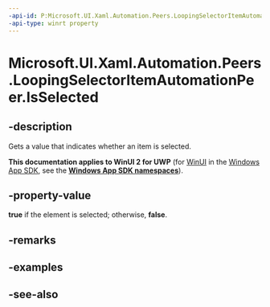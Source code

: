 ```yaml
---
-api-id: P:Microsoft.UI.Xaml.Automation.Peers.LoopingSelectorItemAutomationPeer.IsSelected
-api-type: winrt property
---
```


<!-- Property syntax
public bool IsSelected { get; }
-->

# Microsoft.UI.Xaml.Automation.Peers.LoopingSelectorItemAutomationPeer.IsSelected

## -description
Gets a value that indicates whether an item is selected.

**This documentation applies to WinUI 2 for UWP** (for [WinUI](/windows/apps/winui/winui3/) in the [Windows App SDK](/windows/apps/windows-app-sdk/), see the **[Windows App SDK namespaces](/windows/windows-app-sdk/api/winrt/)**).

## -property-value
**true** if the element is selected; otherwise, **false**.

## -remarks

## -examples

## -see-also
